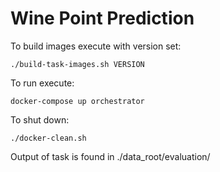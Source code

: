 # Wine Point Prediction

To build images execute with version set:

`./build-task-images.sh VERSION`

To run execute: 

`docker-compose up orchestrator` 

To shut down:

`./docker-clean.sh`

Output of task is found in ./data_root/evaluation/